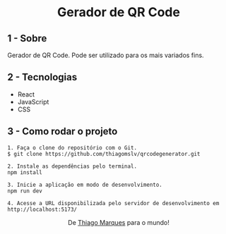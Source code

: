 <h1 align=center>Gerador de QR Code</h1>

## 1 - Sobre

Gerador de QR Code. Pode ser utilizado para os mais variados fins.

## 2 - Tecnologias

- React
- JavaScript
- CSS

## 3 - Como rodar o projeto

```
1. Faça o clone do repositório com o Git.
$ git clone https://github.com/thiagomslv/qrcodegenerator.git

2. Instale as dependências pelo terminal.
npm install

3. Inicie a aplicação em modo de desenvolvimento.
npm run dev

4. Acesse a URL disponibilizada pelo servidor de desenvolvimento em http://localhost:5173/
```

<p align="center">De <a href="https://www.linkedin.com/in/thiagomslv/">Thiago Marques</a> para o mundo!</p>